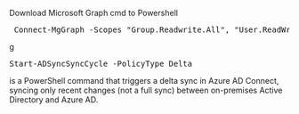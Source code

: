 Download Microsoft Graph cmd to Powershell
<pre lang="markdown"> Connect-MgGraph -Scopes "Group.Readwrite.All", "User.ReadWrite.All" </pre>
g
<pre lang="markdown">Start-ADSyncSyncCycle -PolicyType Delta</pre> is a PowerShell command that triggers a delta sync in Azure AD Connect, syncing only recent changes (not a full sync) between on-premises Active Directory and Azure AD.
